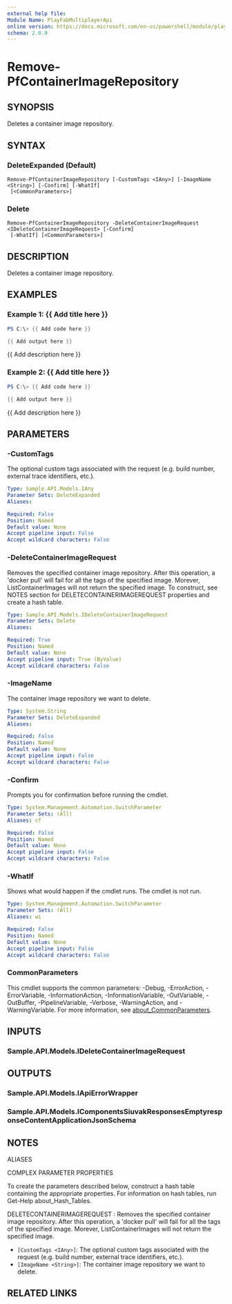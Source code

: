 ```yaml
---
external help file:
Module Name: PlayFabMultiplayerApi
online version: https://docs.microsoft.com/en-us/powershell/module/playfabmultiplayerapi/remove-pfcontainerimagerepository
schema: 2.0.0
---
```


# Remove-PfContainerImageRepository

## SYNOPSIS
Deletes a container image repository.

## SYNTAX

### DeleteExpanded (Default)
```
Remove-PfContainerImageRepository [-CustomTags <IAny>] [-ImageName <String>] [-Confirm] [-WhatIf]
 [<CommonParameters>]
```

### Delete
```
Remove-PfContainerImageRepository -DeleteContainerImageRequest <IDeleteContainerImageRequest> [-Confirm]
 [-WhatIf] [<CommonParameters>]
```

## DESCRIPTION
Deletes a container image repository.

## EXAMPLES

### Example 1: {{ Add title here }}
```powershell
PS C:\> {{ Add code here }}

{{ Add output here }}
```

{{ Add description here }}

### Example 2: {{ Add title here }}
```powershell
PS C:\> {{ Add code here }}

{{ Add output here }}
```

{{ Add description here }}

## PARAMETERS

### -CustomTags
The optional custom tags associated with the request (e.g.
build number, external trace identifiers, etc.).

```yaml
Type: Sample.API.Models.IAny
Parameter Sets: DeleteExpanded
Aliases:

Required: False
Position: Named
Default value: None
Accept pipeline input: False
Accept wildcard characters: False
```

### -DeleteContainerImageRequest
Removes the specified container image repository.
After this operation, a 'docker pull' will fail for all the tags of the specified image.
Morever, ListContainerImages will not return the specified image.
To construct, see NOTES section for DELETECONTAINERIMAGEREQUEST properties and create a hash table.

```yaml
Type: Sample.API.Models.IDeleteContainerImageRequest
Parameter Sets: Delete
Aliases:

Required: True
Position: Named
Default value: None
Accept pipeline input: True (ByValue)
Accept wildcard characters: False
```

### -ImageName
The container image repository we want to delete.

```yaml
Type: System.String
Parameter Sets: DeleteExpanded
Aliases:

Required: False
Position: Named
Default value: None
Accept pipeline input: False
Accept wildcard characters: False
```

### -Confirm
Prompts you for confirmation before running the cmdlet.

```yaml
Type: System.Management.Automation.SwitchParameter
Parameter Sets: (All)
Aliases: cf

Required: False
Position: Named
Default value: None
Accept pipeline input: False
Accept wildcard characters: False
```

### -WhatIf
Shows what would happen if the cmdlet runs.
The cmdlet is not run.

```yaml
Type: System.Management.Automation.SwitchParameter
Parameter Sets: (All)
Aliases: wi

Required: False
Position: Named
Default value: None
Accept pipeline input: False
Accept wildcard characters: False
```

### CommonParameters
This cmdlet supports the common parameters: -Debug, -ErrorAction, -ErrorVariable, -InformationAction, -InformationVariable, -OutVariable, -OutBuffer, -PipelineVariable, -Verbose, -WarningAction, and -WarningVariable. For more information, see [about_CommonParameters](http://go.microsoft.com/fwlink/?LinkID=113216).

## INPUTS

### Sample.API.Models.IDeleteContainerImageRequest

## OUTPUTS

### Sample.API.Models.IApiErrorWrapper

### Sample.API.Models.IComponentsSiuvakResponsesEmptyresponseContentApplicationJsonSchema

## NOTES

ALIASES

COMPLEX PARAMETER PROPERTIES

To create the parameters described below, construct a hash table containing the appropriate properties. For information on hash tables, run Get-Help about_Hash_Tables.


DELETECONTAINERIMAGEREQUEST <IDeleteContainerImageRequest>: Removes the specified container image repository. After this operation, a 'docker pull' will fail for all the tags of the specified image. Morever, ListContainerImages will not return the specified image.
  - `[CustomTags <IAny>]`: The optional custom tags associated with the request (e.g. build number, external trace identifiers, etc.).
  - `[ImageName <String>]`: The container image repository we want to delete.

## RELATED LINKS

